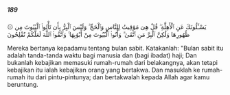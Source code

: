 ##### 189

<span class="ayah">۞ يَسْـَٔلُونَكَ عَنِ ٱلْأَهِلَّةِ ۖ قُلْ هِىَ مَوَٰقِيتُ لِلنَّاسِ وَٱلْحَجِّ ۗ وَلَيْسَ ٱلْبِرُّ بِأَن تَأْتُوا۟ ٱلْبُيُوتَ مِن ظُهُورِهَا وَلَٰكِنَّ ٱلْبِرَّ مَنِ ٱتَّقَىٰ ۗ وَأْتُوا۟ ٱلْبُيُوتَ مِنْ أَبْوَٰبِهَا ۚ وَٱتَّقُوا۟ ٱللَّهَ لَعَلَّكُمْ تُفْلِحُونَ</span>

<span class="ayah_translation">Mereka bertanya kepadamu tentang bulan sabit. Katakanlah: "Bulan sabit itu adalah tanda-tanda waktu bagi manusia dan (bagi ibadat) haji; Dan bukanlah kebajikan memasuki rumah-rumah dari belakangnya, akan tetapi kebajikan itu ialah kebajikan orang yang bertakwa. Dan masuklah ke rumah-rumah itu dari pintu-pintunya; dan bertakwalah kepada Allah agar kamu beruntung.</span>
